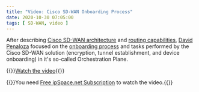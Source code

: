 ```yaml
---
title: "Video: Cisco SD-WAN Onboarding Process"
date: 2020-10-30 07:05:00
tags: [ SD-WAN, video ]
---
```

After describing [Cisco SD-WAN architecture](/2020/05/video-cisco-sdwan-architecture.html) and [routing capabilities](/2020/09/video-cisco-sdwan-routing-goodness.html), [David Penaloza](https://www.ipspace.net/Author:David_Pe%C3%B1aloza_Seijas) focused on the [onboarding process](https://my.ipspace.net/bin/get/CiscoSDWAN/5%20-%20Onboarding%20Process.mp4?doccode=CiscoSDWAN) and tasks performed by the Cisco SD-WAN solution (encryption, tunnel establishment, and device onboarding) in it's so-called Orchestration Plane.

{{<jump>}}[Watch the video](https://my.ipspace.net/bin/get/CiscoSDWAN/5%20-%20Onboarding%20Process.mp4?doccode=CiscoSDWAN){{</jump>}}

{{<note info>}}You need [Free ipSpace.net Subscription](https://www.ipspace.net/Subscription/Free) to watch the video.{{</note>}}
